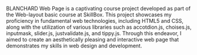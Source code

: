 BLANCHARD Web Page is a captivating course project developed as part of the Web-layout basic course at SkillBox. This project showcases my proficiency in fundamental web technologies, including HTML5 and CSS, along with the utilization of various libraries such as accotdion.js, choises.js, inputmask, slider.js, justvalidate.js, and tippy.js. Through this endeavor, I aimed to create an aesthetically pleasing and interactive web page that demonstrates my skills in web design and development.
